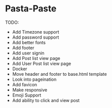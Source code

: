 # Pasta-Paste
TODO:
* Add Timezone support
* Add password support
* Add better fonts
* Add footer
* Add user signin
* Add Post list view page
* Add User Post list view page
* Docker
* Move header and footer to base.html template
* Look into pageination
* Add favicon
* Make responsive
* Emoji Support
* Add ability to click and view post